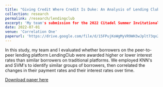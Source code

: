 ```yaml
---
title: "Giving Credit Where Credit Is Duke: An Analysis of Lending Club's Risk Assessment Methodology"
collection: research
permalink: /research/lendingclub
excerpt: 'My team's submission for the 2022 Citadel Summer Invitational Datathon. We won the first place prize of $10,000.'
date: 2022-07-01
venue: 'Correlation One'
paperurl: 'https://drive.google.com/file/d/15FPujKoWgMyVR9WH3wJplt73qx2rrqGm/view?usp=sharing'
---
```

In this study, my team and I evaluated whether borrowers on the peer-to-peer lending platform LendingClub were awarded higher or lower interest rates than similar borrowers on traditional platforms. We employed KNN's and SVM's to identify similar groups of borrowers, then correlated the changes in their payment rates and their interest rates over time.

[Download paper here](https://drive.google.com/file/d/15FPujKoWgMyVR9WH3wJplt73qx2rrqGm/view?usp=sharing)
